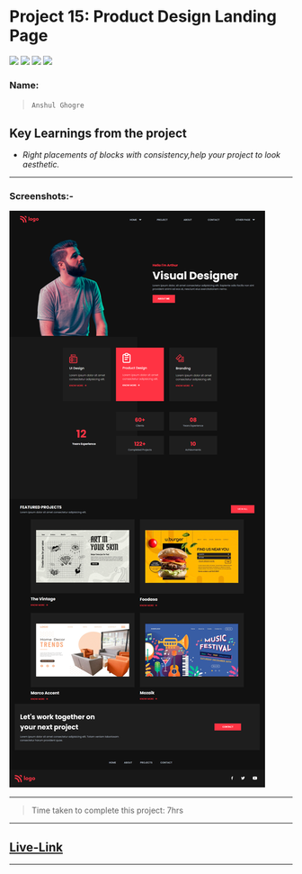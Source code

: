 # Project 15: Product Design Landing Page

![](https://img.shields.io/badge/HTML-CSS-blue) ![](https://img.shields.io/badge/LCO-iNeuron.ai-lightgrey) ![](https://img.shields.io/badge/Assignment--1-Project--15-success) ![](https://img.shields.io/badge/Full--Stack--Java--Dev-Bootcamp-yellowgreen)

### Name:

> `Anshul Ghogre`

## Key Learnings from the project

- _Right placements of blocks with consistency,help your project to look aesthetic._

---

### Screenshots:-

![Project15](./a15.png)

---

> Time taken to complete this project: 7hrs

---

## [Live-Link](https://project-15-product-design-landing-pag.netlify.app/)

---
